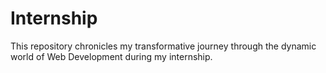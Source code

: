 # Internship
This repository chronicles my transformative journey through the dynamic world of Web Development during my internship.
